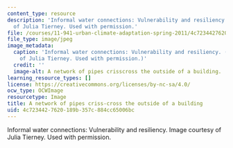 ```yaml
---
content_type: resource
description: 'Informal water connections: Vulnerability and resiliency. Image courtesy
  of Julia Tierney. Used with permission.'
file: /courses/11-941-urban-climate-adaptation-spring-2011/4c7234427620189b357c884cc65006bc_11-941s11-th.jpg
file_type: image/jpeg
image_metadata:
  caption: 'Informal water connections: Vulnerability and resiliency. (Image courtesy
    of Julia Tierney. Used with permission.)'
  credit: ''
  image-alt: A network of pipes crisscross the outside of a building.
learning_resource_types: []
license: https://creativecommons.org/licenses/by-nc-sa/4.0/
ocw_type: OCWImage
resourcetype: Image
title: A network of pipes criss-cross the outside of a building
uid: 4c723442-7620-189b-357c-884cc65006bc
---
```

Informal water connections: Vulnerability and resiliency. Image courtesy of Julia Tierney. Used with permission.